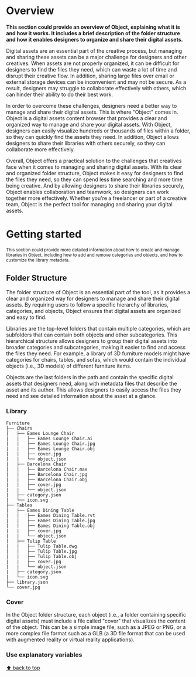 # Overview
**This section could provide an overview of Object, explaining what it is and how it works. It includes a brief description of the folder structure and how it enables designers to organize and share their digital assets.**

Digital assets are an essential part of the creative process, but managing and sharing these assets can be a major challenge for designers and other creatives. When assets are not properly organized, it can be difficult for designers to find the files they need, which can waste a lot of time and disrupt their creative flow. In addition, sharing large files over email or external storage devices can be inconvenient and may not be secure. As a result, designers may struggle to collaborate effectively with others, which can hinder their ability to do their best work.

In order to overcome these challenges, designers need a better way to manage and share their digital assets. This is where "Object" comes in. Object is a digital assets content browser that provides a clear and organized way to manage and share your digital assets. With Object, designers can easily visualize hundreds or thousands of files within a folder, so they can quickly find the assets they need. In addition, Object allows designers to share their libraries with others securely, so they can collaborate more effectively.

Overall, Object offers a practical solution to the challenges that creatives face when it comes to managing and sharing digital assets. With its clear and organized folder structure, Object makes it easy for designers to find the files they need, so they can spend less time searching and more time being creative. And by allowing designers to share their libraries securely, Object enables collaboration and teamwork, so designers can work together more effectively. Whether you're a freelancer or part of a creative team, Object is the perfect tool for managing and sharing your digital assets.

# Getting started
<sub>This section could provide more detailed information about how to create and manage libraries in Object, including how to add and remove categories and objects, and how to customize the library metadata.</sub>

## Folder Structure

The folder structure of Object is an essential part of the tool, as it provides a clear and organized way for designers to manage and share their digital assets. By requiring users to follow a specific hierarchy of libraries, categories, and objects, Object ensures that digital assets are organized and easy to find.

Libraries are the top-level folders that contain multiple categories, which are subfolders that can contain both objects and other subcategories. This hierarchical structure allows designers to group their digital assets into broader categories and subcategories, making it easier to find and access the files they need. For example, a library of 3D furniture models might have categories for chairs, tables, and sofas, which would contain the individual objects (i.e., 3D models) of different furniture items.

Objects are the last folders in the path and contain the specific digital assets that designers need, along with metadata files that describe the asset and its author. This allows designers to easily access the files they need and see detailed information about the asset at a glance.

### Library

```
Furniture
├── Chairs
|   ├── Eames Lounge Chair
|   |   ├── Eames Lounge Chair.ai
|   |   ├── Eames Lounge Chair.jpg
|   |   ├── Eames Lounge Chair.obj
|   |   ├── cover.jpg
|   |   └── object.json
|   ├── Barcelona Chair
|   |   ├── Barcelona Chair.max
|   |   ├── Barcelona Chair.jpg
|   |   ├── Barcelona Chair.obj
|   |   ├── cover.jpg
|   |   └── object.json
|   ├── category.json
|   └── icon.svg
├── Tables
|   ├── Eames Dining Table
|   |   ├── Eames Dining Table.rvt
|   |   ├── Eames Dining Table.jpg
|   |   ├── Eames Dining Table.obj
|   |   ├── cover.jpg
|   |   └── object.json
|   ├── Tulip Table
|   |   ├── Tulip Table.dwg
|   |   ├── Tulip Table.jpg
|   |   ├── Tulip Table.obj
|   |   ├── cover.jpg
|   |   └── object.json
|   ├── category.json
|   └── icon.svg
├── library.json
└── cover.jpg
```

### Cover

In the Object folder structure, each object (i.e., a folder containing specific digital assets) must include a file called "cover" that visualizes the content of the object. This can be a simple image file, such as a JPEG or PNG, or a more complex file format such as a GLB (a 3D file format that can be used with augmented reality or virtual reality applications).

### Use explanatory variables


[⬆ back to top](#table-of-contents)
